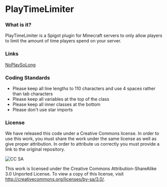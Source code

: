 PlayTimeLimiter
====================================

### What is it?

PlayTimeLimiter is a Spigot plugin for Minecraft servers to only allow players to limit the amount of time players spend on your server.

### Links

[NoPlaySoLong](https://github.com/RyanTheAllmighty/NoPlaySoLong)

### Coding Standards

+ Please keep all line lengths to 110 characters and use 4 spaces rather than tab characters
+ Please keep all variables at the top of the class
+ Please keep all inner classes at the bottom
+ Please don't use star imports

### License

We have released this code under a Creative Commons license. In order to use this work, you must share the work under the same license as well as give proper attribution. In order to attribute us correctly you must provide a link to the original repository.

![CC SA](http://i.creativecommons.org/l/by-sa/3.0/88x31.png)

This work is licensed under the Creative Commons Attribution-ShareAlike 3.0 Unported License. To view a copy of this license, visit http://creativecommons.org/licenses/by-sa/3.0/.